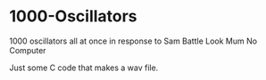 # 1000-Oscillators
1000 oscillators all at once in response to Sam Battle Look Mum No Computer 

Just some C code that makes a wav file.
